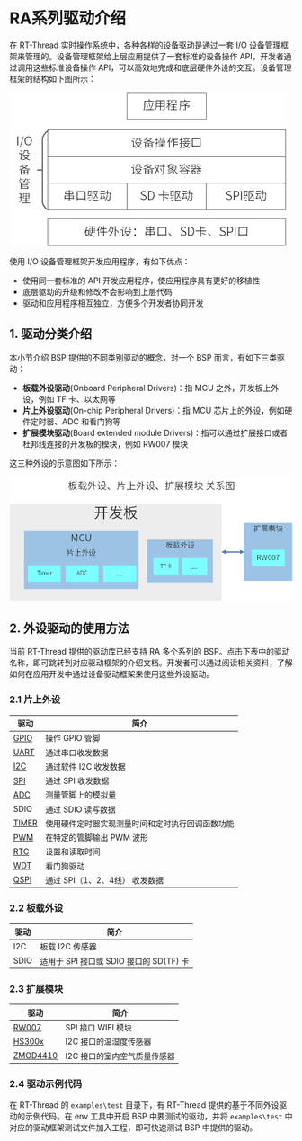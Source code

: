 #  RA系列驱动介绍

在 RT-Thread 实时操作系统中，各种各样的设备驱动是通过一套  I/O 设备管理框架来管理的。设备管理框架给上层应用提供了一套标准的设备操作 API，开发者通过调用这些标准设备操作 API，可以高效地完成和底层硬件外设的交互。设备管理框架的结构如下图所示：

![image-20220308143402996](figures/rtdevice.png) 

使用 I/O 设备管理框架开发应用程序，有如下优点：

- 使用同一套标准的 API 开发应用程序，使应用程序具有更好的移植性
- 底层驱动的升级和修改不会影响到上层代码
- 驱动和应用程序相互独立，方便多个开发者协同开发

## 1. 驱动分类介绍

本小节介绍 BSP 提供的不同类别驱动的概念，对一个 BSP 而言，有如下三类驱动：

- **板载外设驱动**(Onboard Peripheral Drivers)：指 MCU 之外，开发板上外设，例如 TF 卡、以太网等
- **片上外设驱动**(On-chip Peripheral Drivers)：指 MCU 芯片上的外设，例如硬件定时器、ADC 和看门狗等
- **扩展模块驱动**(Board extended module Drivers)：指可以通过扩展接口或者杜邦线连接的开发板的模块，例如 RW007 模块

这三种外设的示意图如下所示：

![Peripheral](figures/Peripheral.png) 

## 2. 外设驱动的使用方法

当前 RT-Thread 提供的驱动库已经支持 RA 多个系列的 BSP。点击下表中的驱动名称，即可跳转到对应驱动框架的介绍文档。开发者可以通过阅读相关资料，了解如何在应用开发中通过设备驱动框架来使用这些外设驱动。

### 2.1 片上外设

| 驱动                                                         | 简介                                             |
| ------------------------------------------------------------ | ------------------------------------------------ |
| [GPIO](https://www.rt-thread.org/document/site/#/rt-thread-version/rt-thread-standard/programming-manual/device/pin/pin) | 操作 GPIO 管脚                                   |
| [UART](https://www.rt-thread.org/document/site/#/rt-thread-version/rt-thread-standard/programming-manual/device/uart/uart_v1/uart) | 通过串口收发数据                                 |
| [I2C](https://www.rt-thread.org/document/site/#/rt-thread-version/rt-thread-standard/programming-manual/device/i2c/i2c) | 通过软件 I2C 收发数据                            |
| [SPI](https://www.rt-thread.org/document/site/#/rt-thread-version/rt-thread-standard/programming-manual/device/spi/spi) | 通过 SPI 收发数据                                |
| [ADC](https://www.rt-thread.org/document/site/#/rt-thread-version/rt-thread-standard/programming-manual/device/adc/adc) | 测量管脚上的模拟量                               |
| SDIO                                                         | 通过 SDIO 读写数据                               |
| [TIMER](https://www.rt-thread.org/document/site/#/rt-thread-version/rt-thread-standard/programming-manual/device/hwtimer/hwtimer) | 使用硬件定时器实现测量时间和定时执行回调函数功能 |
| [PWM](https://www.rt-thread.org/document/site/#/rt-thread-version/rt-thread-standard/programming-manual/device/pwm/pwm) | 在特定的管脚输出 PWM 波形                        |
| [RTC](https://www.rt-thread.org/document/site/#/rt-thread-version/rt-thread-standard/programming-manual/device/rtc/rtc) | 设置和读取时间                                   |
| [WDT](https://www.rt-thread.org/document/site/#/rt-thread-version/rt-thread-standard/programming-manual/device/watchdog/watchdog) | 看门狗驱动                                       |
| [QSPI](https://www.rt-thread.org/document/site/#/rt-thread-version/rt-thread-standard/programming-manual/device/spi/spi) | 通过 SPI（1、2、4线） 收发数据                   |

### 2.2 板载外设

| 驱动    | 简介                                    |
| ------- | --------------------------------------- |
| I2C     | 板载 I2C 传感器                          |
| SDIO    | 适用于 SPI 接口或 SDIO 接口的 SD(TF) 卡 |

### 2.3 扩展模块

| 驱动     | 简介                   |
| -------- | ---------------------- |
| [RW007](https://github.com/RT-Thread-packages/rw007) | SPI 接口 WIFI 模块        |
| [HS300x](https://github.com/Guozhanxin/hs300x) | I2C 接口的温湿度传感器     |
| [ZMOD4410](https://github.com/ShermanShao/zmod4410) | I2C 接口的室内空气质量传感器 |

### 2.4 驱动示例代码

在 RT-Thread 的 `examples\test` 目录下，有 RT-Thread 提供的基于不同外设驱动的示例代码。在 env 工具中开启 BSP 中要测试的驱动，并将 `examples\test` 中对应的驱动框架测试文件加入工程，即可快速测试 BSP 中提供的驱动。